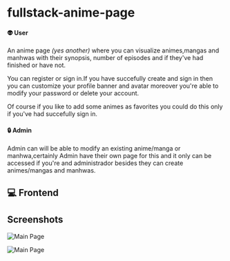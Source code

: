 
# fullstack-anime-page

#### 👽 User
An anime page *(yes another)* where you can visualize animes,mangas and manhwas with their synopsis, number of episodes and if they've had finished or have not.

You can register or sign in.If you have succefully create and sign in then you can customize your profile banner and avatar moreover you're able to modify your password or delete your account.

Of course if you like to add some animes as favorites you could do this only if you've had succefully sign in.

#### 🔒 Admin 

Admin can will be able to modify an existing anime/manga or manhwa,certainly Admin have their own page for this and it only can be accessed if you're and administrador besides they can create animes/mangas and manhwas.
## 💻 Frontend

## Screenshots

![Main Page](https://cdn.discordapp.com/attachments/1208364888599175211/1220509509051617350/image.png?ex=660f330e&is=65fcbe0e&hm=c4884d4fa28eb3837aed92f16abb9785f77cd442c686b98263aa6a4a987d1ee0&)

![Main Page](https://cdn.discordapp.com/attachments/1208364888599175211/1220510513050423380/image.png?ex=660f33fe&is=65fcbefe&hm=8382068481ab2f1ec24deeb964d45808ad718899539c030cc13ed3b9b4a3d014&)

